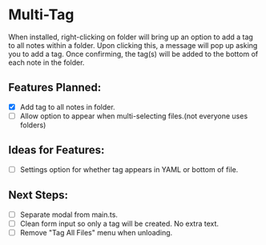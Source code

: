 # Multi-Tag
When installed, right-clicking on folder will bring up an option to add a tag to all notes within a folder.  Upon clicking this, a message will pop up asking you to add a tag.  Once confirming, the tag(s) will be added to the bottom of each note in the folder.


## Features Planned:
- [x] Add tag to all notes in folder.
- [ ] Allow option to appear when multi-selecting files.(not everyone uses folders)

## Ideas for Features:
- [ ] Settings option for whether tag appears in YAML or bottom of file.


## Next Steps:
- [ ] Separate modal from main.ts.
- [ ] Clean form input so only a tag will be created.  No extra text.
- [ ] Remove "Tag All Files" menu when unloading.
